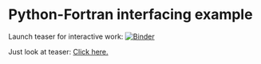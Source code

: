 # Python-Fortran interfacing example

Launch teaser for interactive work: [![Binder](https://mybinder.org/badge_logo.svg)](https://gke.mybinder.org/v2/gh/kathoef/master/add-teaser-for-lunchseminar?urlpath=lab/tree/teaser.ipynb)

Just look at teaser: [Click here.](https://nbviewer.jupyter.org/github/kathoef/python-fortran-interfacing/blob/master/teaser.ipynb)
